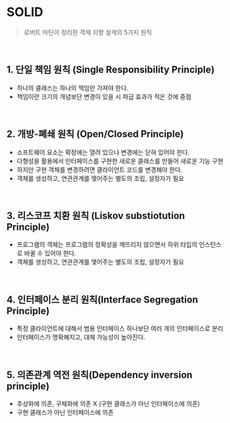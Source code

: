# SOLID

> 로버트 마틴이 정리한 객체 지향 설계의 5가지 원칙

<br>

## 1. 단일 책임 원칙 (Single Responsibility Principle)

- 하나의 클래스는 하나의 책임만 가져야 한다.
- 책임이란 크기의 개념보단 변경이 있을 시 파급 효과가 적은 것에 중점

<br>

## 2. 개방-폐쇄 원칙 (Open/Closed Principle)

- 소프트웨어 요소는 확장에는 열려 있으나 변경에는 닫혀 있어야 한다.
- 다형성을  활용에서 인터페이스를 구현한 새로운 클래스를 만들어 새로운 기능 구현
- 하지만 구현 객체를 변경하려면 클라이언트 코드를 변경해야 한다.
- 객체를 생성하고, 연관관계를 맺어주는 별도의 조립, 설정자가 필요

<br>

## 3. 리스코프 치환 원칙 (Liskov substiotution Principle)

- 프로그램의 객체는 프로그램의 정확성을 깨뜨리지 않으면서 하위 타입의 인스턴스로 바꿀 수 있어야 한다.
- 객체를 생성하고, 연관관계를 맺어주는 별도의 조립, 설정자가 필요

<br>

## 4. 인터페이스 분리 원칙(Interface Segregation Principle)

- 특정 클라이언트에 대해서 범용 인터페이스 하나보단 여러 개의 인터페이스로 분리
- 인터페이스가 명확해지고, 대체 가능성이 높아진다.

<br>

## 5. 의존관계 역전 원칙(Dependency inversion principle)

- 추상화에 의존, 구체화에 의존 X (구현 클래스가 아닌 인터페이스에 의존)
- 구현 클래스가 아닌 인터페이스에 의존